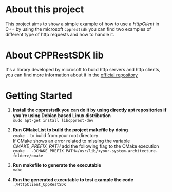 # About this project
This project aims to show a simple example of how to use a *HttpClient* in C++ by using the microsoft `cpprestsdk` you can find two examples of different type of http requests and how to handle it.

# About CPPRestSDK lib
It's a library developed by microsoft to build http servers and http clients, you can find more information about it in the [official repository](https://github.com/microsoft/cpprestsdk)

# Getting Started

1. **Install the cpprestsdk you can do it by using directly apt repositories if you're using Debian based Linux distribution**\
 `sudo apt-get install libcpprest-dev`
 
2. **Run CMakeList to build the project makefile by doing**\
  `cmake .` to build from your root directory\
    If CMake shows an error related to missing the variable *CMAKE_PREFIX_PATH* add the following flag to the CMake execution\
  `cmake . -DCMAKE_PREFIX_PATH=/usr/lib/<your-system-architecture-folder>/cmake` 
3. **Run makefile to generate the executable**\
  `make`
4. **Run the generated executable to test example the code**\
   `./HttpClient_CppRestSDK`
